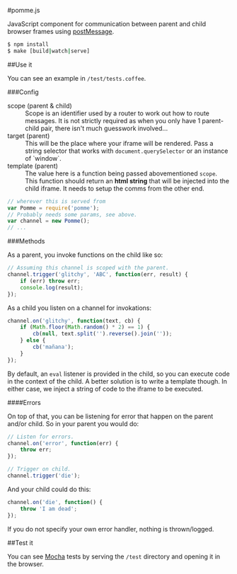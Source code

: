 #pomme.js

JavaScript component for communication between parent and child browser frames using [postMessage](http://devdocs.io/dom/window.postmessage).

```bash
$ npm install
$ make [build|watch|serve]
```

##Use it

You can see an example in `/test/tests.coffee`.

###Config

<dl>
  <dt>scope (parent &amp; child)</dt>
  <dd>Scope is an identifier used by a router to work out how to route messages. It is not strictly required as when you only have 1 parent-child pair, there isn't much guesswork involved...</dd>

  <dt>target (parent)</dt>
  <dd>This will be the place where your iframe will be rendered. Pass a string selector that works with <code>document.querySelector</code> or an instance of `window`.</dd>

  <dt>template (parent)</dt>
  <dd>The value here is a function being passed abovementioned <code>scope</code>. This function should return an <strong>html string</strong> that will be injected into the child iframe. It needs to setup the comms from the other end.</dd>
</dl>

```javascript
// wherever this is served from
var Pomme = require('pomme');
// Probably needs some params, see above.
var channel = new Pomme();
// ...
```

###Methods

As a parent, you invoke functions on the child like so:

```javascript
// Assuming this channel is scoped with the parent.
channel.trigger('glitchy', 'ABC', function(err, result) {
    if (err) throw err;
    console.log(result);
});
```

As a child you listen on a channel for invokations:

```javascript
channel.on('glitchy', function(text, cb) {
    if (Math.floor(Math.random() * 2) == 1) {
        cb(null, text.split('').reverse().join(''));
    } else {
        cb('mañana');
    }
});
```

By default, an `eval` listener is provided in the child, so you can execute code in the context of the child. A better solution is to write a template though. In either case, we inject a string of code to the iframe to be executed.

####Errors

On top of that, you can be listening for error that happen on the parent and/or child. So in your parent you would do:

```javascript
// Listen for errors.
channel.on('error', function(err) {
    throw err;
});

// Trigger on child.
channel.trigger('die');
```

And your child could do this:

```javascript
channel.on('die', function() {
    throw 'I am dead';
});
```

If you do not specify your own error handler, nothing is thrown/logged.

##Test it

You can see [Mocha](http://visionmedia.github.io/mocha/) tests by serving the `/test` directory and opening it in the browser.